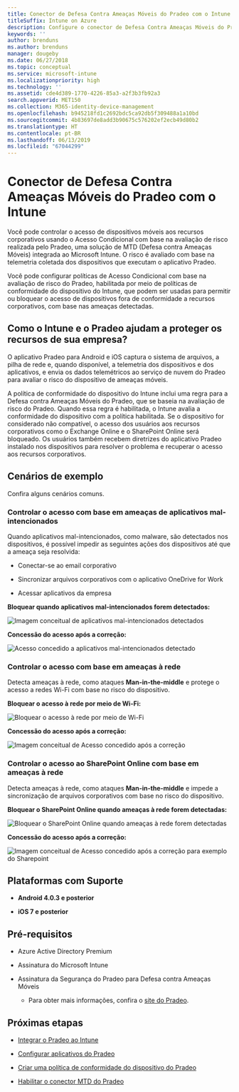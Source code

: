 ```yaml
---
title: Conector de Defesa Contra Ameaças Móveis do Pradeo com o Intune
titleSuffix: Intune on Azure
description: Configure o conector de Defesa Contra Ameaças Móveis do Pradeo com o Intune.
keywords: ''
author: brenduns
ms.author: brenduns
manager: dougeby
ms.date: 06/27/2018
ms.topic: conceptual
ms.service: microsoft-intune
ms.localizationpriority: high
ms.technology: ''
ms.assetid: cde4d389-1770-4226-85a3-a2f3b3fb92a3
search.appverid: MET150
ms.collection: M365-identity-device-management
ms.openlocfilehash: b945218fd1c2692bdc5ca92db5f309488a1a10bd
ms.sourcegitcommit: 4b83697de8add3b90675c576202ef2ecb49d80b2
ms.translationtype: HT
ms.contentlocale: pt-BR
ms.lasthandoff: 06/13/2019
ms.locfileid: "67044299"
---
```

# <a name="pradeo-mobile-threat-defense-connector-with-intune"></a>Conector de Defesa Contra Ameaças Móveis do Pradeo com o Intune

Você pode controlar o acesso de dispositivos móveis aos recursos corporativos usando o Acesso Condicional com base na avaliação de risco realizada pelo Pradeo, uma solução de MTD (Defesa contra Ameaças Móveis) integrada ao Microsoft Intune. O risco é avaliado com base na telemetria coletada dos dispositivos que executam o aplicativo Pradeo.

Você pode configurar políticas de Acesso Condicional com base na avaliação de risco do Pradeo, habilitada por meio de políticas de conformidade do dispositivo do Intune, que podem ser usadas para permitir ou bloquear o acesso de dispositivos fora de conformidade a recursos corporativos, com base nas ameaças detectadas.

## <a name="how-do-intune-and-pradeo-help-protect-your-company-resources"></a>Como o Intune e o Pradeo ajudam a proteger os recursos de sua empresa?

O aplicativo Pradeo para Android e iOS captura o sistema de arquivos, a pilha de rede e, quando disponível, a telemetria dos dispositivos e dos aplicativos, e envia os dados telemétricos ao serviço de nuvem do Pradeo para avaliar o risco do dispositivo de ameaças móveis.

A política de conformidade do dispositivo do Intune inclui uma regra para a Defesa contra Ameaças Móveis do Pradeo, que se baseia na avaliação de risco do Pradeo. Quando essa regra é habilitada, o Intune avalia a conformidade do dispositivo com a política habilitada. Se o dispositivo for considerado não compatível, o acesso dos usuários aos recursos corporativos como o Exchange Online e o SharePoint Online será bloqueado. Os usuários também recebem diretrizes do aplicativo Pradeo instalado nos dispositivos para resolver o problema e recuperar o acesso aos recursos corporativos.

## <a name="sample-scenarios"></a>Cenários de exemplo

Confira alguns cenários comuns.

### <a name="control-access-based-on-threats-from-malicious-apps"></a>Controlar o acesso com base em ameaças de aplicativos mal-intencionados

Quando aplicativos mal-intencionados, como malware, são detectados nos dispositivos, é possível impedir as seguintes ações dos dispositivos até que a ameaça seja resolvida:

-   Conectar-se ao email corporativo

-   Sincronizar arquivos corporativos com o aplicativo OneDrive for Work

-   Acessar aplicativos da empresa

**Bloquear quando aplicativos mal-intencionados forem detectados:**

![Imagem conceitual de aplicativos mal-intencionados detectados](./media/pradeo_maliciousapps_blocked.png)

**Concessão do acesso após a correção:**

![Acesso concedido a aplicativos mal-intencionados detectado](./media/pradeo_maliciousapps_unblocked.png)

### <a name="control-access-based-on-threat-to-network"></a>Controlar o acesso com base em ameaças à rede

Detecta ameaças à rede, como ataques **Man-in-the-middle** e protege o acesso a redes Wi-Fi com base no risco do dispositivo.

**Bloquear o acesso à rede por meio de Wi-Fi:**

![Bloquear o acesso à rede por meio de Wi-Fi](./media/pradeo_network_wifi_blocked.png)

**Concessão do acesso após a correção:**

![Imagem conceitual de Acesso concedido após a correção](./media/pradeo_network_wifi_unblocked.png)

### <a name="control-access-to-sharepoint-online-based-on-threat-to-network"></a>Controlar o acesso ao SharePoint Online com base em ameaças à rede

Detecta ameaças à rede, como ataques **Man-in-the-middle** e impede a sincronização de arquivos corporativos com base no risco do dispositivo.

**Bloquear o SharePoint Online quando ameaças à rede forem detectadas:**

![Bloquear o SharePoint Online quando ameaças à rede forem detectadas](./media/pradeo_network_spo_blocked.png)

**Concessão do acesso após a correção:**

![Imagem conceitual de Acesso concedido após a correção para exemplo do Sharepoint](./media/pradeo_network_spo_unblocked.png)

## <a name="supported-platforms"></a>Plataformas com Suporte

-   **Android 4.0.3 e posterior**

-   **iOS 7 e posterior**

## <a name="prerequisites"></a>Pré-requisitos

-   Azure Active Directory Premium

-   Assinatura do Microsoft Intune

-   Assinatura da Segurança do Pradeo para Defesa contra Ameaças Móveis

    -   Para obter mais informações, confira o [site do Pradeo](https://www.pradeo.com/en-US/mobile-threat-protection).

## <a name="next-steps"></a>Próximas etapas

- [Integrar o Pradeo ao Intune](pradeo-mtd-connector-integration.md)

- [Configurar aplicativos do Pradeo](mtd-apps-ios-app-configuration-policy-add-assign.md)

- [Criar uma política de conformidade do dispositivo do Pradeo](mtd-device-compliance-policy-create.md)

- [Habilitar o conector MTD do Pradeo](mtd-connector-enable.md)
